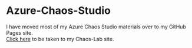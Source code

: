 # Azure-Chaos-Studio
I have moved most of my Azure Chaos Studio materials over to my GitHub Pages site.  
[Click here](https://rickcau.github.io/Chaos-Lab/) to be taken to my Chaos-Lab site. 

